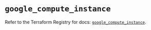 # `google_compute_instance`

Refer to the Terraform Registry for docs: [`google_compute_instance`](https://registry.terraform.io/providers/hashicorp/google-beta/5.27.0/docs/resources/google_compute_instance).
